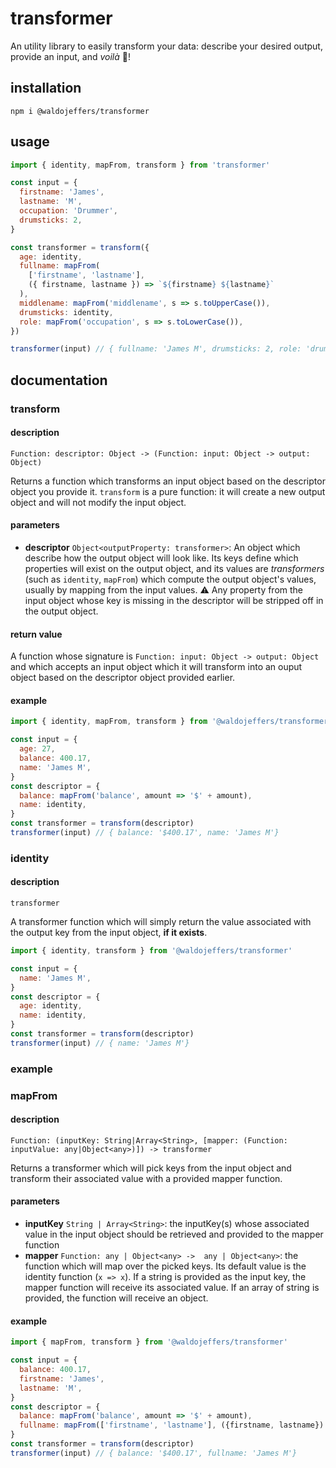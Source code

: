 # transformer
An utility library to easily transform your data: describe your desired output, provide an input, and *voilà* 🌟!

## installation
```
npm i @waldojeffers/transformer
```

## usage

```js
import { identity, mapFrom, transform } from 'transformer'

const input = {
  firstname: 'James',
  lastname: 'M',
  occupation: 'Drummer',
  drumsticks: 2,
}

const transformer = transform({
  age: identity,
  fullname: mapFrom(
    ['firstname', 'lastname'],
    ({ firstname, lastname }) => `${firstname} ${lastname}`
  ),
  middlename: mapFrom('middlename', s => s.toUpperCase()),
  drumsticks: identity,
  role: mapFrom('occupation', s => s.toLowerCase()),
})

transformer(input) // { fullname: 'James M', drumsticks: 2, role: 'drummer' }
```

## documentation
### transform
#### description
 ```
 Function: descriptor: Object -> (Function: input: Object -> output: Object)
 ```
 Returns a function which transforms an input object based on the descriptor object you provide it. `transform` is a pure function: it will create a new output object and will not modify the input object.
 #### parameters
   - **descriptor** `Object<outputProperty: transformer>`: An object which describe how the output object will look like. Its keys define which properties will exist on the output object, and its values are *transformers* (such as `identity`, `mapFrom`) which compute the output object's values, usually by mapping from the input values. ⚠️ Any property from the input object whose key is missing in the descriptor will be stripped off in the output object.

#### return value
A function whose signature is `Function: input: Object -> output: Object` and which accepts an input object which it will transform into an ouput object based on the descriptor object provided earlier.

#### example
```js
import { identity, mapFrom, transform } from '@waldojeffers/transformer'

const input = {
  age: 27,
  balance: 400.17,
  name: 'James M',
}
const descriptor = {
  balance: mapFrom('balance', amount => '$' + amount),
  name: identity,
}
const transformer = transform(descriptor)
transformer(input) // { balance: '$400.17', name: 'James M'}
```

### identity
#### description
```
transformer
```
A transformer function which will simply return the value associated with the output key from the input object, **if it exists**.
```js
import { identity, transform } from '@waldojeffers/transformer'

const input = {
  name: 'James M',
}
const descriptor = {
  age: identity,
  name: identity,
}
const transformer = transform(descriptor)
transformer(input) // { name: 'James M'}
```
### example

### mapFrom
#### description
```
Function: (inputKey: String|Array<String>, [mapper: (Function: inputValue: any|Object<any>)]) -> transformer
```
Returns a transformer which will pick keys from the input object and transform their associated value with a provided mapper function.
#### parameters
  - **inputKey** `String | Array<String>`: the inputKey(s) whose associated value in the input object should be retrieved and provided to the mapper function
  - **mapper** `Function: any | Object<any> ->  any | Object<any>`: the function which will map over the picked keys. Its default value is the identity function (`x => x`). If a string is provided as the input key, the mapper function will receive its associated value. If an array of string is provided, the function will receive an object.

#### example
```js
import { mapFrom, transform } from '@waldojeffers/transformer'

const input = {
  balance: 400.17,
  firstname: 'James',
  lastname: 'M',
}
const descriptor = {
  balance: mapFrom('balance', amount => '$' + amount),
  fullname: mapFrom(['firstname', 'lastname'], ({firstname, lastname}) => `${firstname} ${lastname}`),
}
const transformer = transform(descriptor)
transformer(input) // { balance: '$400.17', fullname: 'James M'}
```
